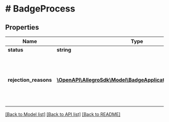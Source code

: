# # BadgeProcess

## Properties

Name | Type | Description | Notes
------------ | ------------- | ------------- | -------------
**status** | **string** |  |
**rejection_reasons** | [**\OpenAPI\AllegroSdk\Model\BadgeApplicationRejectionReason[]**](BadgeApplicationRejectionReason.md) | A list of messages with rejection reasons. Returned for process.status &#x3D; DECLINED only. |

[[Back to Model list]](../../README.md#models) [[Back to API list]](../../README.md#endpoints) [[Back to README]](../../README.md)
